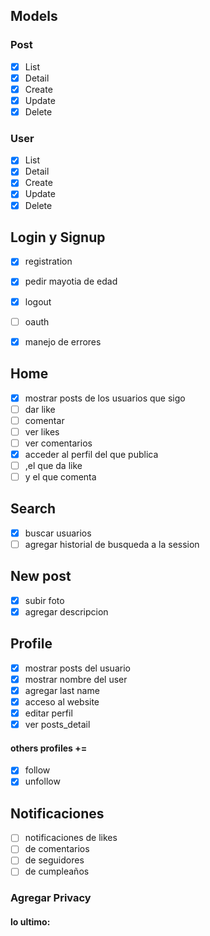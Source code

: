 ## Models
### Post
- [x] List
- [x] Detail
- [x] Create
- [x] Update
- [x] Delete
### User
- [x] List
- [x] Detail
- [x] Create
- [x] Update
- [x] Delete

## Login y Signup
- [x] registration
- [x] pedir mayotia de edad
- [x] logout
- [ ] oauth
- [x] manejo de errores


## Home
- [x] mostrar posts de los usuarios que sigo
- [ ] dar like
- [ ] comentar
- [ ] ver likes
- [ ] ver comentarios
- [x] acceder al perfil del que publica 
- [ ] ,el que da like 
- [ ] y el que comenta 

## Search
- [x] buscar usuarios
- [ ] agregar historial de busqueda a la session

## New post
- [x] subir foto
- [x] agregar descripcion

## Profile
- [x] mostrar posts del usuario
- [x] mostrar nombre del user
- [x] agregar last name
- [x] acceso al website
- [x] editar perfil
- [x] ver posts_detail
#### others profiles +=
- [x] follow 
- [x] unfollow

## Notificaciones
- [ ] notificaciones de likes
- [ ] de comentarios
- [ ] de seguidores
- [ ] de cumpleaños

### Agregar Privacy

#### lo ultimo: